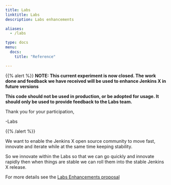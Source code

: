 ```yaml
---
title: Labs
linktitle: Labs
description: Labs enhancements

aliases:
  - /labs

type: docs
menu:
  docs:
    title: "Reference"

---
```

{{% alert %}}
**NOTE: This current experiment is now closed. The work done and feedback we have received will be used to enhance Jenkins X in future versions**

**This code should not be used in production, or be adopted for usage.  It should only be used to provide feedback to the Labs team.**

Thank you for your participation,

-Labs


{{% /alert %}}


We want to enable the Jenkins X open source community to move fast, innovate and iterate while at the same time keeping stability.

So we innovate within the Labs so that we can go quickly and innovate rapidly then when things are stable we can roll them into the stable Jenkins X release.


For more details see the [Labs Enhancements proposal](https://github.com/rawlingsj/enhancements/blob/master/proposals/labs/README.md)

